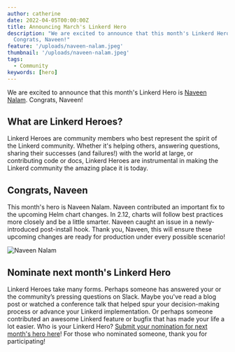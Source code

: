 ```yaml
---
author: catherine
date: 2022-04-05T00:00:00Z
title: Announcing March's Linkerd Hero
description: "We are excited to announce that this month's Linkerd Hero is Naveen Nalam.
  Congrats, Naveen!"
feature: '/uploads/naveen-nalam.jpeg'
thumbnail: '/uploads/naveen-nalam.jpeg'
tags:
  - Community
keywords: [hero]
---
```


We are excited to announce that this month's Linkerd Hero is
[Naveen Nalam](https://www.linkedin.com/in/nnalam/).
Congrats, Naveen!

## What are Linkerd Heroes?

Linkerd Heroes are community members who best represent the spirit of the
Linkerd community. Whether it's helping others, answering questions, sharing
their successes (and failures!) with the world at large, or contributing code or
docs, Linkerd Heroes are instrumental in making the Linkerd community the
amazing place it is today.

## Congrats, Naveen

This month's hero is Naveen Nalam. Naveen contributed an important fix to the
upcoming Helm chart changes. In 2.12, charts will follow best practices more
closely and be a little smarter. Naveen caught an issue in a newly-introduced
post-install hook. Thank you, Naveen, this will ensure these upcoming changes
are ready for production under every possible scenario!

![Naveen Nalam](/uploads/naveen-nalam.jpeg)

## Nominate next month's Linkerd Hero

Linkerd Heroes take many forms. Perhaps someone has answered your or the
community’s pressing questions on Slack. Maybe you've read a blog post or
watched a conference talk that helped spur your decision-making process or
advance your Linkerd implementation. Or perhaps someone contributed an awesome
Linkerd feature or bugfix that has made your life a lot easier. Who is your
Linkerd Hero?
[Submit your nomination for next month's hero here](https://docs.google.com/forms/d/e/1FAIpQLSfNv--UnbbZSzW7J3SbREIMI-HaooyX9im8yLIGB7M_LKT_Fw/viewform?usp=sf_link)!
For those who nominated someone, thank you for participating!

